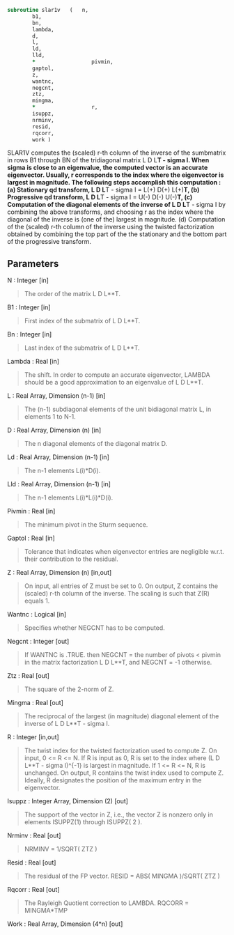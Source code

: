 ```fortran
subroutine slar1v	(	n,
		b1,
		bn,
		lambda,
		d,
		l,
		ld,
		lld,
		*                  pivmin,
		gaptol,
		z,
		wantnc,
		negcnt,
		ztz,
		mingma,
		*                  r,
		isuppz,
		nrminv,
		resid,
		rqcorr,
		work )
```

 SLAR1V computes the (scaled) r-th column of the inverse of
 the sumbmatrix in rows B1 through BN of the tridiagonal matrix
 L D L**T - sigma I. When sigma is close to an eigenvalue, the
 computed vector is an accurate eigenvector. Usually, r corresponds
 to the index where the eigenvector is largest in magnitude.
 The following steps accomplish this computation :
 (a) Stationary qd transform,  L D L**T - sigma I = L(+) D(+) L(+)**T,
 (b) Progressive qd transform, L D L**T - sigma I = U(-) D(-) U(-)**T,
 (c) Computation of the diagonal elements of the inverse of
     L D L**T - sigma I by combining the above transforms, and choosing
     r as the index where the diagonal of the inverse is (one of the)
     largest in magnitude.
 (d) Computation of the (scaled) r-th column of the inverse using the
     twisted factorization obtained by combining the top part of the
     the stationary and the bottom part of the progressive transform.

## Parameters
N : Integer [in]
> The order of the matrix L D L**T.

B1 : Integer [in]
> First index of the submatrix of L D L**T.

Bn : Integer [in]
> Last index of the submatrix of L D L**T.

Lambda : Real [in]
> The shift. In order to compute an accurate eigenvector,
> LAMBDA should be a good approximation to an eigenvalue
> of L D L**T.

L : Real Array, Dimension (n-1) [in]
> The (n-1) subdiagonal elements of the unit bidiagonal matrix
> L, in elements 1 to N-1.

D : Real Array, Dimension (n) [in]
> The n diagonal elements of the diagonal matrix D.

Ld : Real Array, Dimension (n-1) [in]
> The n-1 elements L(i)*D(i).

Lld : Real Array, Dimension (n-1) [in]
> The n-1 elements L(i)*L(i)*D(i).

Pivmin : Real [in]
> The minimum pivot in the Sturm sequence.

Gaptol : Real [in]
> Tolerance that indicates when eigenvector entries are negligible
> w.r.t. their contribution to the residual.

Z : Real Array, Dimension (n) [in,out]
> On input, all entries of Z must be set to 0.
> On output, Z contains the (scaled) r-th column of the
> inverse. The scaling is such that Z(R) equals 1.

Wantnc : Logical [in]
> Specifies whether NEGCNT has to be computed.

Negcnt : Integer [out]
> If WANTNC is .TRUE. then NEGCNT = the number of pivots < pivmin
> in the  matrix factorization L D L**T, and NEGCNT = -1 otherwise.

Ztz : Real [out]
> The square of the 2-norm of Z.

Mingma : Real [out]
> The reciprocal of the largest (in magnitude) diagonal
> element of the inverse of L D L**T - sigma I.

R : Integer [in,out]
> The twist index for the twisted factorization used to
> compute Z.
> On input, 0 <= R <= N. If R is input as 0, R is set to
> the index where (L D L**T - sigma I)^{-1} is largest
> in magnitude. If 1 <= R <= N, R is unchanged.
> On output, R contains the twist index used to compute Z.
> Ideally, R designates the position of the maximum entry in the
> eigenvector.

Isuppz : Integer Array, Dimension (2) [out]
> The support of the vector in Z, i.e., the vector Z is
> nonzero only in elements ISUPPZ(1) through ISUPPZ( 2 ).

Nrminv : Real [out]
> NRMINV = 1/SQRT( ZTZ )

Resid : Real [out]
> The residual of the FP vector.
> RESID = ABS( MINGMA )/SQRT( ZTZ )

Rqcorr : Real [out]
> The Rayleigh Quotient correction to LAMBDA.
> RQCORR = MINGMA*TMP

Work : Real Array, Dimension (4*n) [out]


